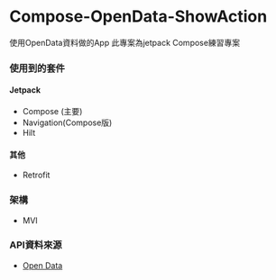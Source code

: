 # Compose-OpenData-ShowAction
使用OpenData資料做的App
此專案為jetpack Compose練習專案

### 使用到的套件
#### Jetpack
- Compose (主要)
- Navigation(Compose版)
- Hilt
#### 其他
- Retrofit
### 架構
- MVI

### API資料來源
- [Open Data](https://data.gov.tw/dataset/6017)
